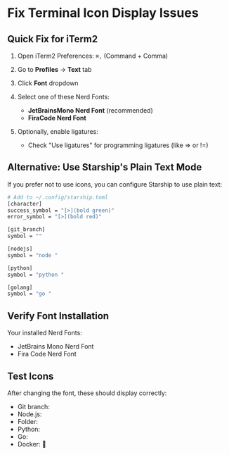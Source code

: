 # Fix Terminal Icon Display Issues

## Quick Fix for iTerm2

1. Open iTerm2 Preferences: `⌘,` (Command + Comma)
2. Go to **Profiles** → **Text** tab
3. Click **Font** dropdown
4. Select one of these Nerd Fonts:
   - **JetBrainsMono Nerd Font** (recommended)
   - **FiraCode Nerd Font**
   
5. Optionally, enable ligatures:
   - Check "Use ligatures" for programming ligatures (like => or !=)

## Alternative: Use Starship's Plain Text Mode

If you prefer not to use icons, you can configure Starship to use plain text:

```bash
# Add to ~/.config/starship.toml
[character]
success_symbol = "[>](bold green)"
error_symbol = "[>](bold red)"

[git_branch]
symbol = ""

[nodejs]
symbol = "node "

[python]
symbol = "python "

[golang]
symbol = "go "
```

## Verify Font Installation

Your installed Nerd Fonts:
- JetBrains Mono Nerd Font
- Fira Code Nerd Font

## Test Icons

After changing the font, these should display correctly:
- Git branch: 
- Node.js: 
- Folder: 
- Python: 
- Go: 
- Docker: 🐳